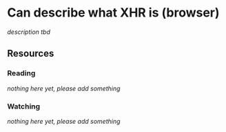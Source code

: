 # Can describe what XHR is (browser)
_description tbd_
## Resources
### Reading
_nothing here yet, please add something_
### Watching
_nothing here yet, please add something_
